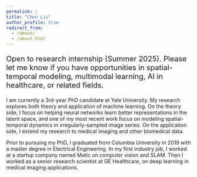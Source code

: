 ```yaml
---
permalink: /
title: "Chen Liu"
author_profile: true
redirect_from:
  - /about/
  - /about.html
---
```


<p style="font-size: 20px">
Open to research internship (Summer 2025). Please let me know if you have opportunities in spatial-temporal modeling, multimodal learning, AI in healthcare, or related fields.

I am currently a 3rd-year PhD candidate at Yale University. My research explores both theory and application of machine learning. On the theory side, I focus on helping neural networks learn better representations in the latent space, and one of my most recent work focus on modeling spatial-temporal dynamics in irregularly-sampled image series. On the application side, I extend my research to medical imaging and other biomedical data.

Prior to pursuing my PhD, I graduated from Columbia University in 2019 with a master degree in Electrical Engineering. In my first industry job, I worked at a startup company named Matic on computer vision and SLAM. Then I worked as a senior research scientist at GE Healthcare, on deep learning in medical imaging applications.

